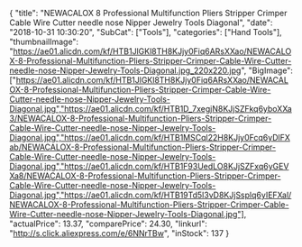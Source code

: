 {
	"title": "NEWACALOX 8   Professional Multifunction Pliers Stripper Crimper Cable Wire Cutter needle nose Nipper Jewelry Tools Diagonal",
	"date": "2018-10-31 10:30:20",
	"SubCat": ["Tools"],
	"categories": ["Hand Tools"],
	"thumbnailImage": "https://ae01.alicdn.com/kf/HTB1JlGKl8TH8KJjy0Fiq6ARsXXao/NEWACALOX-8-Professional-Multifunction-Pliers-Stripper-Crimper-Cable-Wire-Cutter-needle-nose-Nipper-Jewelry-Tools-Diagonal.jpg_220x220.jpg",
	"BigImage": ["https://ae01.alicdn.com/kf/HTB1JlGKl8TH8KJjy0Fiq6ARsXXao/NEWACALOX-8-Professional-Multifunction-Pliers-Stripper-Crimper-Cable-Wire-Cutter-needle-nose-Nipper-Jewelry-Tools-Diagonal.jpg","https://ae01.alicdn.com/kf/HTB1D_7xegjN8KJjSZFkq6yboXXa3/NEWACALOX-8-Professional-Multifunction-Pliers-Stripper-Crimper-Cable-Wire-Cutter-needle-nose-Nipper-Jewelry-Tools-Diagonal.jpg","https://ae01.alicdn.com/kf/HTB1MSCql22H8KJjy0Fcq6yDlFXab/NEWACALOX-8-Professional-Multifunction-Pliers-Stripper-Crimper-Cable-Wire-Cutter-needle-nose-Nipper-Jewelry-Tools-Diagonal.jpg","https://ae01.alicdn.com/kf/HTB1F93UedLO8KJjSZFxq6yGEVXa8/NEWACALOX-8-Professional-Multifunction-Pliers-Stripper-Crimper-Cable-Wire-Cutter-needle-nose-Nipper-Jewelry-Tools-Diagonal.jpg","https://ae01.alicdn.com/kf/HTB19Td5l3vD8KJjSsplq6yIEFXal/NEWACALOX-8-Professional-Multifunction-Pliers-Stripper-Crimper-Cable-Wire-Cutter-needle-nose-Nipper-Jewelry-Tools-Diagonal.jpg"],
	"actualPrice": 13.37,
	"comparePrice": 24.30,
	"linkurl": "http://s.click.aliexpress.com/e/6NNrTBw",
	"inStock": 137
}
